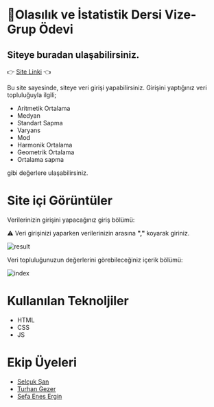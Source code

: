 # 🧮Olasılık ve İstatistik Dersi Vize-Grup Ödevi

## Siteye buradan ulaşabilirsiniz.
👉 [Site Linki]() 👈

Bu site sayesinde, siteye veri girişi yapabilirsiniz.
Girişini yaptığınız veri topluluğuyla ilgili;

- Aritmetik Ortalama
- Medyan
- Standart Sapma
- Varyans
- Mod 
- Harmonik Ortalama
- Geometrik Ortalama
- Ortalama sapma

gibi değerlere ulaşabilirsiniz.

# Site içi Görüntüler

Verilerinizin girişini yapacağınız giriş bölümü:

⚠️ Veri girişinizi yaparken verilerinizin arasına <b>","</b> koyarak giriniz.

![result](https://user-images.githubusercontent.com/56341239/120031641-bd65d580-c001-11eb-9beb-6a2c442513fd.PNG)

Veri topluluğunuzun değerlerini görebileceğiniz içerik bölümü:

![index](https://user-images.githubusercontent.com/56341239/120031649-be970280-c001-11eb-9cff-1199f6a2fff1.JPG)

# Kullanılan Teknoljiler

- HTML
- CSS
- JS

# Ekip Üyeleri

- [Selçuk Şan](https://github.com/selcuksan)
- [Turhan Gezer](https://github.com/turhangezer)
- [Sefa Enes Ergin](https://github.com/sefaenesergin) 

